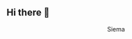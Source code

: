 ## Hi there 👋

<!--
**j8uhhjhj/j8uhhjhj** is a ✨ _special_ ✨ repository because its `README.md` (this file) appears on your GitHub profile.

Here are some ideas to get you started:

- 🔭 I’m currently working on ...
- 🌱 I’m currently learning ...
- 👯 I’m looking to collaborate on ...
- 🤔 I’m looking for help with ...
- 💬 Ask me about ...
- 📫 How to reach me: ...
- 😄 Pronouns: ...
- ⚡ Fun fact: ...
-->
<!DOCTYPE html>
<html lang="pl">
<head>
    <meta charset="UTF-8">
    <link rel="stylesheet" href="kino.css">
</head>
<body>
  <header>
    <p>Siema</p>
  </header>
</body>
</html>
